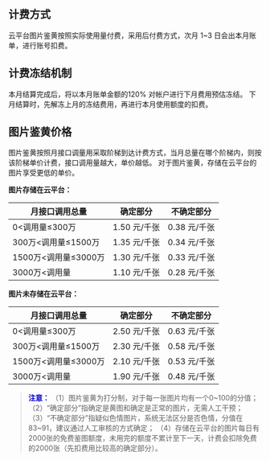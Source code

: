 ## 计费方式
云平台图片鉴黄按照实际使用量付费，采用后付费方式，次月 1~3 日会出本月账单，进行账号扣费。
## 计费冻结机制
本月结算完成后，将以本月账单金额的120% 对帐户进行下月费用预估冻结。
下月结算时，先解冻上月的冻结费用，再进行本月使用额度的扣费。
## 图片鉴黄价格
图片鉴黄按照月接口调量用采取阶梯到达计费方式，当月总量在哪个阶梯内，则按该阶梯单价计费，接口调用量越大，单价越低。
对于图片鉴黄，存储在云平台的图片享受更低的单价。

**图片存储在云平台：**

| 月接口调用总量     | 确定部分      | 不确定部分      |
| ----------- | --------- | ---------- |
| 0<调用量≤300万      | 1.50 元/千张 | 0.38 元/千张 |
| 300万<调用量≤1500万| 1.35 元/千张 | 0.34 元/千张  |
| 1500万<调用量≤3000万 | 1.30 元/千张 | 0.33 元/千张  |
| 3000万<调用量  | 1.10 元/千张 | 0.28 元/千张  |

**图片未存储在云平台：**

| 月接口调用总量     | 确定部分      | 不确定部分      |
| ----------- | --------- | ---------- |
| 0<调用量≤300万| 2.50 元/千张 | 0.63 元/千张 |
| 300万<调用量≤1500万 | 2.30 元/千张 | 0.58 元/千张  |
| 1500万<调用量≤3000万 | 2.10 元/千张 | 0.53 元/千张  |
| 3000万<调用量   | 1.90 元/千张 | 0.48 元/千张  |

><font color="#0000cc">**注意：** </font>
> （1）图片鉴黄为打分制，对于每一张图片均有一个0~100的分值；
> （2）“确定部分”指确定是黄图和确定是正常的图片，无需人工干预；
> （3）“不确定部分”指疑似色情图片，系统无法区分是否色情，分值在83~91，建议通过人工审核的方式确定；
> （4）存储在云平台的图片每日有2000张的免费鉴图额度，未用完的额度不累计至下一天，计费会扣除免费的2000张（先扣费用比较高的确定部分）。
